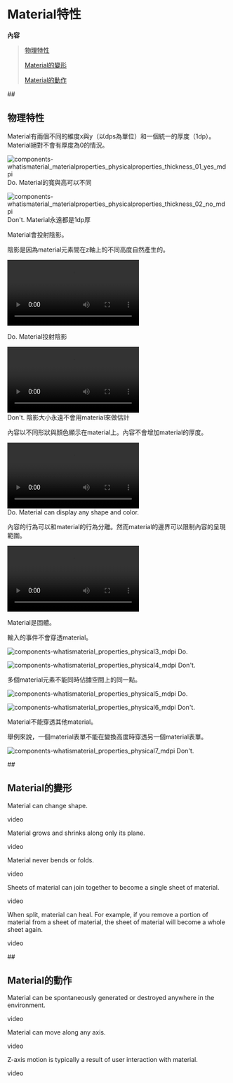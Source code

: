 # Material特性

**內容**

>[物理特性](#physicalproperties)
>
>[Material的變形](#transformingmaterial)
>
>[Material的動作](#movementofmaterial)

##<h2 id='physicalproperties'>物理特性</h2>

Material有兩個不同的維度x與y（以dps為單位）和一個統一的厚度（1dp）。Material絕對不會有厚度為0的情況。

![components-whatismaterial_materialproperties_physicalproperties_thickness_01_yes_mdpi](images/components/components-whatismaterial_materialproperties_physicalproperties_thickness_01_yes_mdpi.png)
Do.
Material的寬與高可以不同

![components-whatismaterial_materialproperties_physicalproperties_thickness_02_no_mdpi](images/components/components-whatismaterial_materialproperties_physicalproperties_thickness_02_no_mdpi.png)
Don't.
Material永遠都是1dp厚

Material會投射陰影。

陰影是因為material元素間在z軸上的不同高度自然產生的。

<div>
<video id="whatismaterial-materialprop-physicalprop" crossorigin="anonymous" preload="" controls="">
<source src="https://material-design.storage.googleapis.com/publish/v_1/quantumexternal/0B0NGgBg38lWWSE9IaUpqYzlpSW8/whatismaterial-materialprop-physicalprop-020201_PaperShadow_Do_xhdpi_007.webm" type="video/webm">
<source src="https://material-design.storage.googleapis.com/publish/v_1/quantumexternal/0B0NGgBg38lWWRWJfTERvdnM1bGc/whatismaterial-materialprop-physicalprop-020201_PaperShadow_Do_xhdpi_007.mp4" type="video/mp4">
</video>
</div>

Do.
Material投射陰影

<div>
<video id="1-None_0B0NGgBg38lWWM0xqQms4LWRkMVE" crossorigin="anonymous" preload="" controls="">
<source src="//material-design.storage.googleapis.com/publish/v_1/quantumexternal/0B0NGgBg38lWWYU5lQ1VXQjA3NnM/whatismaterial-materialprop-physicalprop-020201_PaperShadow_Dont_xhdpi_007.webm" type="video/webm">
<source src="//material-design.storage.googleapis.com/publish/v_1/quantumexternal/0B0NGgBg38lWWM0xqQms4LWRkMVE/whatismaterial-materialprop-physicalprop-020201_PaperShadow_Dont_xhdpi_007.mp4" type="video/mp4">
</video>
</div>
Don't.
陰影大小永遠不會用material來做估計

內容以不同形狀與顏色顯示在material上。內容不會增加material的厚度。

<div>
<video id="1-None_0B0NGgBg38lWWSGQycHdwcTdyRk0" crossorigin="anonymous" preload="" controls="">
<source src="http://material-design.storage.googleapis.com/publish/v_1/quantumexternal/0B0NGgBg38lWWTG41Rk9fT19qUXc/whatismaterial-materialprop-physicalprop-020201_InkDisplay_xhdpi_005.webm" type="video/webm">
<source src="http://material-design.storage.googleapis.com/publish/v_1/quantumexternal/0B0NGgBg38lWWSGQycHdwcTdyRk0/whatismaterial-materialprop-physicalprop-020201_InkDisplay_xhdpi_005.mp4" type="video/mp4">
</video>
</div>
Do.
Material can display any shape and color.

內容的行為可以和material的行為分離。然而material的邊界可以限制內容的呈現範圍。

<div>
<video id="1-None_0B0NGgBg38lWWVzltT01CSHpaNXM" crossorigin="anonymous" preload="" controls="">
<source src="//material-design.storage.googleapis.com/publish/v_1/quantumexternal/0B0NGgBg38lWWeVBlbExGYjlTeEE/whatismaterial-materialprop-physicalprop-020201_InkBehavior_xhdpi_005.webm" type="video/webm">
<source src="//material-design.storage.googleapis.com/publish/v_1/quantumexternal/0B0NGgBg38lWWVzltT01CSHpaNXM/whatismaterial-materialprop-physicalprop-020201_InkBehavior_xhdpi_005.mp4" type="video/mp4">
</video>
</div>

Material是固體。

輸入的事件不會穿透material。

![components-whatismaterial_properties_physical3_mdpi](images/components/components-whatismaterial_properties_physical3_mdpi.png)
Do.

![components-whatismaterial_properties_physical4_mdpi](images/components/components-whatismaterial_properties_physical4_mdpi.png)
Don't.

多個material元素不能同時佔據空間上的同一點。

![components-whatismaterial_properties_physical5_mdpi](images/components/components-whatismaterial_properties_physical5_mdpi.png)
Do.

![components-whatismaterial_properties_physical6_mdpi](images/components/components-whatismaterial_properties_physical6_mdpi.png)
Don't.

Material不能穿透其他material。

舉例來說，一個material表單不能在變換高度時穿透另一個material表單。

![components-whatismaterial_properties_physical7_mdpi](images/components/components-whatismaterial_properties_physical7_mdpi.png)
Don't.

##<h2 id='transformingmaterial'>Material的變形</h2>

Material can change shape.

video

Material grows and shrinks along only its plane.

video

Material never bends or folds.

video

Sheets of material can join together to become a single sheet of material.

video

When split, material can heal. For example, if you remove a portion of material from a sheet of material, the sheet of material will become a whole sheet again.

video

##<h2 id='movementofmaterial'>Material的動作</h2>

Material can be spontaneously generated or destroyed anywhere in the environment.

video

Material can move along any axis.

video

Z-axis motion is typically a result of user interaction with material.

video
